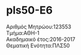 # pls50-E6  
Αριθμός Μητρώου:123553  
Τμήμα:ΑΘΗ-1  
Ακαδημαικό έτος:2016-2017  
Θεματική Ενότητα:ΠΛΣ50
